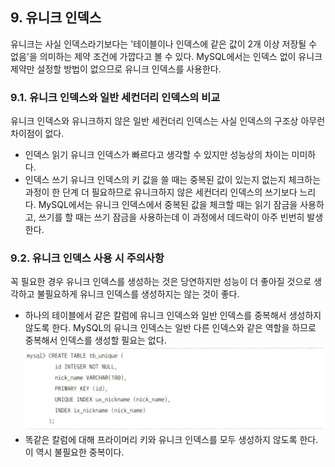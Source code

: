 ## 9. 유니크 인덱스
유니크는 사실 인덱스라기보다는 '테이블이나 인덱스에 같은 값이 2개 이상 저장될 수 없음'을 의미하는 제약 조건에 가깝다고 볼 수 있다. MySQL에서는 인덱스 없이 유니크 제약만 설정할 방법이 없으므로 유니크 인덱스를 사용한다.

### 9.1. 유니크 인덱스와 일반 세컨더리 인덱스의 비교
유니크 인덱스와 유니크하지 않은 일반 세컨더리 인덱스는 사실 인덱스의 구조상 아무런 차이점이 없다.
- 인덱스 읽기
    유니크 인덱스가 빠르다고 생각할 수 있지만 성능상의 차이는 미미하다.
- 인덱스 쓰기
    유니크 인덱스의 키 값을 쓸 때는 중복된 값이 있는지 없는지 체크하는 과정이 한 단계 더 필요하므로 유니크하지 않은 세컨더리 인덱스의 쓰기보다 느리다. MySQL에서는 유니크 인덱스에서 중복된 값을 체크할 때는 읽기 잠금을 사용하고, 쓰기를 할 때는 쓰기 잠금을 사용하는데 이 과정에서 데드락이 아주 빈번히 발생한다.

### 9.2. 유니크 인덱스 사용 시 주의사항
꼭 필요한 경우 유니크 인덱스를 생성하는 것은 당연하지만 성능이 더 좋아질 것으로 생각하고 불필요하게 유니크 인덱스를 생성하지는 않는 것이 좋다.

- 하나의 테이블에서 같은 칼럼에 유니크 인덱스와 일반 인덱스를 중복해서 생성하지 않도록 한다. MySQL의 유니크 인덱스는 일반 다른 인덱스와 같은 역할을 하므로 중복해서 인덱스를 생성할 필요는 없다.
    ![alt text](./img/image9_0.png)
- 똑같은 칼럼에 대해 프라이머리 키와 유니크 인덱스를 모두 생성하지 않도록 한다. 이 역시 불필요한 중복이다.